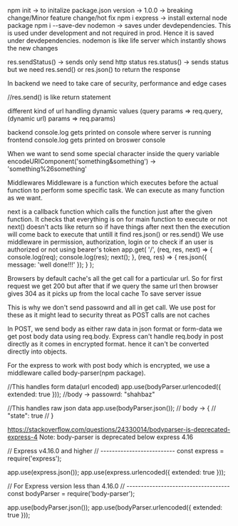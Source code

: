 npm init -> to initalize package.json
version -> 1.0.0 -> breaking change/Minor feature change/hot fix
npm i express -> install external node package
npm i --save-dev nodemon -> saves under devdependencies. This is used under development and not required in prod. Hence it is saved under devdependencies. nodemon is like life server which instantly shows the new changes

res.sendStatus() -> sends only send http status
res.status() -> sends status but we need res.send() or res.json() to return the response

In backend we need to take care of security, performance and edge cases

//res.send() is like return statement

different kind of url
handling dynamic values (query params => req.query, (dynamic url) params => req.params)

backend console.log gets printed on console where server is running
frontend console.log gets printed on broswer console 

When we want to send some special character inside the query variable
encodeURIComponent('something&something') -> 'something%26something'

Middlewares
Middleware is a function which executes before the actual function to perform some specific task. We can execute as many function as we want.

next is a callback function which calls the function just after the given function. It checks that everything is on for main function to execute or not
next() doesn't acts like return so if have things after next then the execution will come back to execute that untill it find res.json() or res.send()
We use middleware in permission, authorization, login or to check if an user is authorized or not using bearer's token
app.get(
  '/',
  (req, res, next) => {
    console.log(req);
    console.log(res);
    next();
  },
  (req, res) => {
    res.json({ message: 'well done!!!' });
  }
);

Browsers by default cache's all the get call for a particular url. So for first request we get 200 but after that if we query the same url then browser gives 304 as it picks up from the local cache
To save server issue

This is why we don't send passowrd and all in get call. We use post for these as it might lead to security threat as POST calls are not caches

In POST, we send body as either raw data in json format or form-data
we get post body data using req.body.
Express can't handle req.body in post directly as it comes in encrypted format. hence it can't be converted directly into objects.

For the express to work with post body which is encrypted, we use a middleware called body-parser(npm package).


//This handles form data(url encoded)
app.use(bodyParser.urlencoded({ extended: true }));
//body -> passowrd: "shahbaz"

//This handles raw json data
app.use(bodyParser.json());
//  body -> {
//     "state": true
// }

https://stackoverflow.com/questions/24330014/bodyparser-is-deprecated-express-4
Note: body-parser is deprecated below express 4.16

// Express v4.16.0 and higher
// --------------------------
const express = require('express');

app.use(express.json());
app.use(express.urlencoded({
  extended: true
}));

// For Express version less than 4.16.0
// ------------------------------------
const bodyParser = require('body-parser');

app.use(bodyParser.json());
app.use(bodyParser.urlencoded({
  extended: true
}));